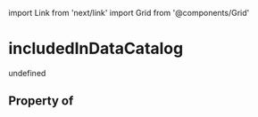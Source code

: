 import Link from 'next/link'
import Grid from '@components/Grid'

# includedInDataCatalog

undefined

## Property of



